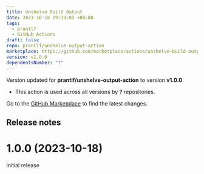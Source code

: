 ```yaml
---
title: Unshelve Build Output
date: 2023-10-18 19:13:03 +00:00
tags:
  - prantlf
  - GitHub Actions
draft: false
repo: prantlf/unshelve-output-action
marketplace: https://github.com/marketplace/actions/unshelve-build-output
version: v1.0.0
dependentsNumber: "?"
---
```



Version updated for **prantlf/unshelve-output-action** to version **v1.0.0**.
- This action is used across all versions by **?** repositories.

Go to the [GitHub Marketplace](https://github.com/marketplace/actions/unshelve-build-output) to find the latest changes.

## Release notes

# 1.0.0 (2023-10-18)

Initial release
